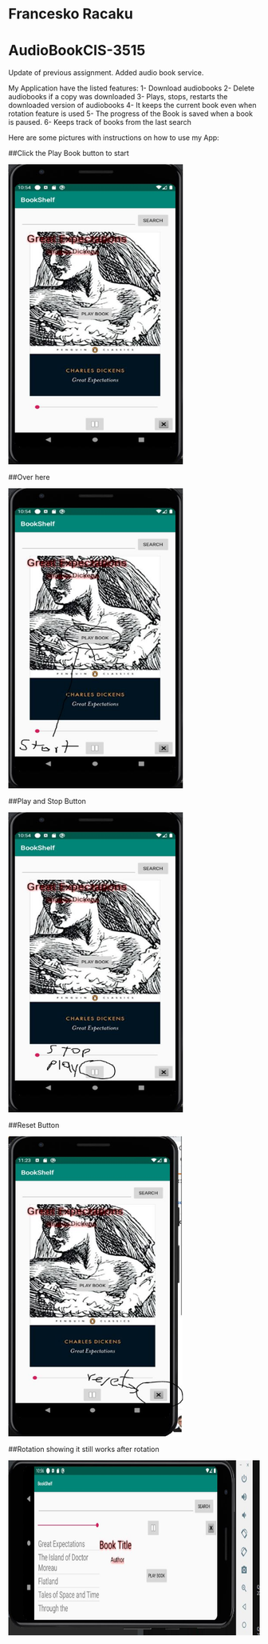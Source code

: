 # Francesko Racaku
# AudioBookCIS-3515 
Update of previous assignment. Added audio book service.

My Application have the listed features:
1- Download audiobooks
2- Delete audiobooks if a copy was downloaded
3- Plays, stops, restarts the downloaded version of audiobooks
4- It keeps the current book even when rotation feature is used
5- The progress of the Book is saved when a book is paused.
6- Keeps track of books from the last search

Here are some pictures with instructions on how to use my App:

##Click the Play Book button to start 

<img src="1.JPG" height="600" width="350">

##Over here

<img src="0.JPG" height="600" width="350">

##Play and Stop Button

<img src="2.JPG" height="600" width="350">

##Reset Button

<img src="5.JPG" height="600" width="350">

##Rotation showing it still works after rotation

<img src="3.JPG" height="350" width="600">
